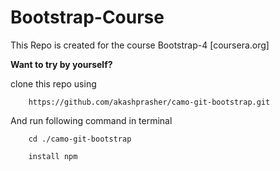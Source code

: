 # Bootstrap-Course

This Repo is created for the course Bootstrap-4 [coursera.org]

__Want to try by yourself?__

clone this repo using

        https://github.com/akashprasher/camo-git-bootstrap.git

And run following command in terminal

        cd ./camo-git-bootstrap

        install npm